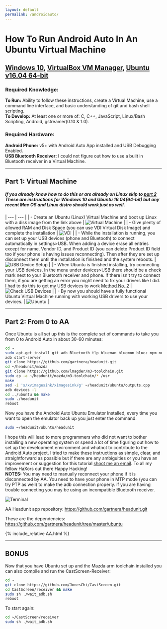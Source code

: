```yaml
---
layout: default
permalink: /androidauto/
---
```


# How To Run **Android Auto** In An Ubuntu Virtual Machine

## [Windows 10](https://www.microsoft.com/software-download/windows10 "Download Windows 10"), [VirtualBox VM Manager](https://www.virtualbox.org/wiki/Downloads "Download VirtualBox"), [Ubuntu v16.04 64-bit](https://www.ubuntu.com/download "Ubuntu Downloads")

### **Required Knowledge:**
**To Run:** Ability to follow these instructions, create a Virtual Machine, use a command line interface, and basic understanding of git and bash shell scripting.   
**To Develop:** At least one or more of: C, C++, JavaScript, Linux/Bash Scripting, Android, gstreamer(0.10 & 1.0).   

### **Required Hardware:**
**Android Phone:** v5+ with Android Auto App installed and USB Debugging Enabled.   
**USB Bluetooth Receiver:** I could not figure out how to use a built in Bluetooth receiver in a Virtual Machine.

---   
## Part 1: Virtual Machine

##### If you already know how to do this or are already on Linux skip to [part 2](#part-2) These are instructions for Windows 10 and Ubuntu 16.04(64-bit) but any recent Mac OS and Linux distro should work just as well.

| --- | --- |
| - Create an Ubuntu (Linux) Virtual Machine and boot up Linux with a disk image from the link above | ![Virtual Machine](/images/AA/vm1.jpg "Set Up Virtual Machine") |
| - Give plenty of allowed RAM and Disk Space (you can use VDI Virtual Disk Image) and complete the installation | ![VDI](/images/AA/vm2.jpg "VDI") |
| - While the installation is running, you can set up your USB devices (phone and Bluetooth) to connect automatically in settings>USB.  When adding a device erase all entries except for name, Vendor ID, and Product ID (you can delete Product ID field too if your phone is having issues reconnecting). Then after they are set up disconnect them until the installation is finished and the system reboots. | ![USB Device Setup](/images/AA/vm3.jpg "USB Device Setup") |
| - When Ubuntu is finished installing, try connecting your USB devices.  In the menu under devices>USB there should be a check mark next to your Bluetooth receiver and phone.  If there isn't try to connect them, if you are getting an error you might need to fix your drivers like I did. I had to do this to get my USB devices to work [Method No. 2](http://www.cyberprogrammers.net/2015/04/how-to-fix-usb-device-is-busy-with.html "I had to use Method 2 to fix my issues") | ![Check USB Devices](/images/AA/vm4.jpg "Check USB Devices") |
| - By now you should have a fully functional Ubuntu Virtual Machine running with working USB drivers to use your devices. | ![Ubuntu](/images/AA/ubuntu.png "Ubuntu") |

---
## Part 2:  From 0 to AA
Once Ubuntu is all set up this is the complete set of commands to take you from 0 to Android Auto in about 30-60 minutes:
```sh
cd ~
sudo apt-get install git adb Bluetooth tlp blueman bluemon bluez npm nodejs protobuf-compiler libsdl2-dev libunwind-dev libusb-dev  libsdl2-2.0-0 libsdl2-ttf-2.0-0 libportaudio2 libpng12-0 gstreamer1.0-plugins-base-apps gstreamer1.0-plugins-bad gstreamer1.0-libav gstreamer1.0-alsa libssl-dev libusb-1.0-0-dev libgstreamer1.0-dev libgstreamer-plugins-base1.0-dev libsdl1.2-dev libgtk-3-dev libgstreamer-plugins-bad1.0-dev
adb start-server
git clone https://github.com/gartnera/headunit.git
cd ~/headunit/mazda
git clone https://github.com/lmagder/m3-toolchain.git
sudo cp -a ~/headunit/mazda/m3-toolchain/* /usr
make
sed -i 's/xvimagesink/ximagesink/g' ~/headunit/ubuntu/outputs.cpp
adb devices -l
cd ../ubuntu && make
sudo ./headunit
reboot
```
Now you have the Android Auto Ubuntu Emulator Installed, every time you want to open the emulator back up you just enter the command:  
```sh
sudo ~/headunit/ubuntu/headunit
```
I hope this will lead to more programmers who did not want to bother installing a new operating system or spend a lot of time figuring out how to set up the development environment and whatnot to contribute to the Android Auto project.  I tried to make these instructions as simple, clear, and straightforward as possible but if there are any ambiguities or you have an improvement or suggestion for this tutorial [shoot me an email](mailto:trez@mazdatweaks.com?subject=AA%20on%20Ubuntu%20Suggestion). To all my fellow HaXors out there Happy Hacking!   
**NOTES:** You may need to manually reconnect your phone if it is disconnected by AA.  You need to have your phone in MTP mode (you can try PTP as well) to make the adb connection properly.  if you are having trouble connecting you may be using an incompatible Bluetooth receiver.

![Terminal](/images/AA/terminal.jpg "Terminal")

AA Headunit app repository:
<https://github.com/gartnera/headunit.git>

These are the dependencies:
<https://github.com/gartnera/headunit/tree/master/ubuntu>  

{% include_relative AA.html %}

---
## **BONUS**

Now that you have Ubuntu set up and the Mazda arm toolchain installed you can also compile and run the CastScreen-Receiver:
```sh
cd ~
git clone https://github.com/JonesChi/CastScreen.git
cd CastScreen/receiver && make
sudo sh ./wait_adb.sh
reboot
```

To start again:  
```sh
cd ~/CastScreen/receiver
sudo sh ./wait_adb.sh
```
